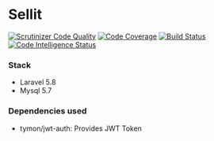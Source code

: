 # Sellit
[![Scrutinizer Code Quality](https://scrutinizer-ci.com/g/bruno-farias/sellit/badges/quality-score.png?b=master)](https://scrutinizer-ci.com/g/bruno-farias/sellit/?branch=master)
[![Code Coverage](https://scrutinizer-ci.com/g/bruno-farias/sellit/badges/coverage.png?b=master)](https://scrutinizer-ci.com/g/bruno-farias/sellit/?branch=master)
[![Build Status](https://scrutinizer-ci.com/g/bruno-farias/sellit/badges/build.png?b=master)](https://scrutinizer-ci.com/g/bruno-farias/sellit/build-status/master)
[![Code Intelligence Status](https://scrutinizer-ci.com/g/bruno-farias/sellit/badges/code-intelligence.svg?b=master)](https://scrutinizer-ci.com/code-intelligence)

### Stack
- Laravel 5.8
- Mysql 5.7

### Dependencies used
- tymon/jwt-auth: Provides JWT Token